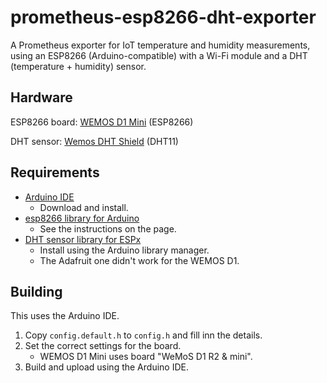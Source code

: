 # prometheus-esp8266-dht-exporter

A Prometheus exporter for IoT temperature and humidity measurements, using an ESP8266 (Arduino-compatible) with a Wi-Fi module and a DHT (temperature + humidity) sensor.

## Hardware

ESP8266 board: [WEMOS D1 Mini](https://wiki.wemos.cc/products:d1:d1_mini) (ESP8266)

DHT sensor: [Wemos DHT Shield](https://wiki.wemos.cc/products:retired:dht_shield_v1.0.0) (DHT11)

## Requirements

- [Arduino IDE](https://www.arduino.cc/en/Main/Software)
    - Download and install.
- [esp8266 library for Arduino](https://github.com/esp8266/Arduino#installing-with-boards-manager)
    - See the instructions on the page.
- [DHT sensor library for ESPx](https://github.com/beegee-tokyo/DHTesp)
    - Install using the Arduino library manager.
    - The Adafruit one didn't work for the WEMOS D1.

## Building

This uses the Arduino IDE.

1. Copy `config.default.h` to `config.h` and fill inn the details.
1. Set the correct settings for the board.
    - WEMOS D1 Mini uses board "WeMoS D1 R2 & mini".
1. Build and upload using the Arduino IDE.
